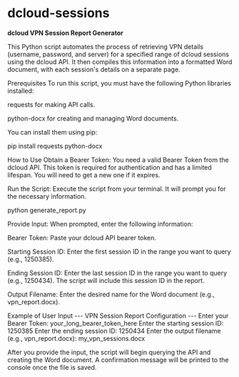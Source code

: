 # dcloud-sessions

**dcloud VPN Session Report Generator**

This Python script automates the process of retrieving VPN details (username, password, and server) for a specified range of dcloud sessions using the dcloud API. It then compiles this information into a formatted Word document, with each session's details on a separate page.

Prerequisites
To run this script, you must have the following Python libraries installed:

requests for making API calls.

python-docx for creating and managing Word documents.

You can install them using pip:

pip install requests python-docx

How to Use
Obtain a Bearer Token: You need a valid Bearer Token from the dcloud API. This token is required for authentication and has a limited lifespan. You will need to get a new one if it expires.

Run the Script: Execute the script from your terminal. It will prompt you for the necessary information.

python generate_report.py

Provide Input: When prompted, enter the following information:

Bearer Token: Paste your dcloud API bearer token.

Starting Session ID: Enter the first session ID in the range you want to query (e.g., 1250385).

Ending Session ID: Enter the last session ID in the range you want to query (e.g., 1250434). The script will include this session ID in the report.

Output Filename: Enter the desired name for the Word document (e.g., vpn_report.docx).

Example of User Input
--- VPN Session Report Configuration ---
Enter your Bearer Token: your_long_bearer_token_here
Enter the starting session ID: 1250385
Enter the ending session ID: 1250434
Enter the output filename (e.g., vpn_report.docx): my_vpn_sessions.docx

After you provide the input, the script will begin querying the API and creating the Word document. A confirmation message will be printed to the console once the file is saved.

